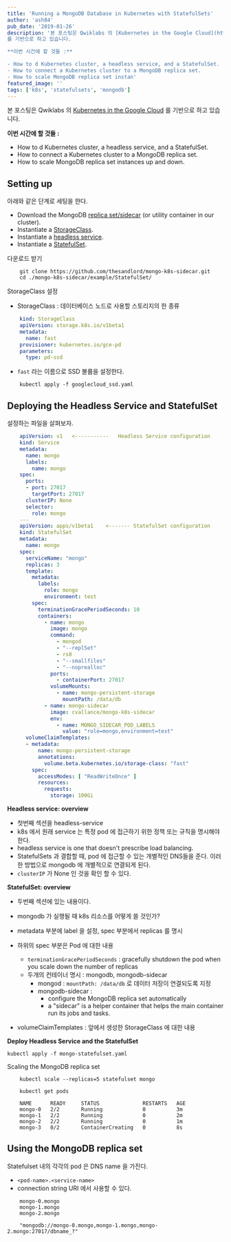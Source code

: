 ```yaml
---
title: 'Running a MongoDB Database in Kubernetes with StatefulSets'
author: 'ash84'
pub_date: '2019-01-26'
description: '본 포스팅은 Qwiklabs 의 [Kubernetes in the Google Cloud](https://www.qwiklabs.com/quests/29)
를 기반으로 하고 있습니다. 

**이번 시간에 할 것들 :** 

- How to d Kubernetes cluster, a headless service, and a StatefulSet.
- How to connect a Kubernetes cluster to a MongoDB replica set.
- How to scale MongoDB replica set instan'
featured_image: ''
tags: ['k8s', 'statefulsets', 'mongodb']
---
```


본 포스팅은 Qwiklabs 의 [Kubernetes in the Google Cloud](https://www.qwiklabs.com/quests/29)
를 기반으로 하고 있습니다. 

**이번 시간에 할 것들 :** 

- How to d Kubernetes cluster, a headless service, and a StatefulSet.
- How to connect a Kubernetes cluster to a MongoDB replica set.
- How to scale MongoDB replica set instances up and down.

## Setting up

아래와 같은 단계로 세팅을 한다. 

- Download the MongoDB [replica set/sidecar](https://github.com/thesandlord/mongo-k8s-sidecar.git) (or utility container in our cluster).
- Instantiate a [StorageClass](https://kubernetes.io/docs/concepts/storage/storage-classes/).
- Instantiate a [headless service](https://kubernetes.io/docs/concepts/services-networking/service/#headless-services).
- Instantiate a [StatefulSet](http://kubernetes.io/docs/concepts/abstractions/controllers/statefulsets/).

다운로드 받기 

```shell
    git clone https://github.com/thesandlord/mongo-k8s-sidecar.git
    cd ./mongo-k8s-sidecar/example/StatefulSet/
```

StorageClass 설정 

- StorageClass : 데이터베이스 노드로 사용할 스토리지의 한 종류

```yaml
    kind: StorageClass
    apiVersion: storage.k8s.io/v1beta1
    metadata:
      name: fast
    provisioner: kubernetes.io/gce-pd
    parameters:
      type: pd-ssd
```

- `fast` 라는 이름으로 SSD 볼륨을 설정한다.

```shell
    kubectl apply -f googlecloud_ssd.yaml
```

## Deploying the Headless Service and StatefulSet

설정하는 파일을 살펴보자. 

```yaml
    apiVersion: v1   <-----------   Headless Service configuration
    kind: Service
    metadata:
      name: mongo
      labels:
        name: mongo
    spec:
      ports:
      - port: 27017
        targetPort: 27017
      clusterIP: None
      selector:
        role: mongo
    ---
    apiVersion: apps/v1beta1    <------- StatefulSet configuration
    kind: StatefulSet
    metadata:
      name: mongo
    spec:
      serviceName: "mongo"
      replicas: 3
      template:
        metadata:
          labels:
            role: mongo
            environment: test
        spec:
          terminationGracePeriodSeconds: 10
          containers:
            - name: mongo
              image: mongo
              command:
                - mongod
                - "--replSet"
                - rs0
                - "--smallfiles"
                - "--noprealloc"
              ports:
                - containerPort: 27017
              volumeMounts:
                - name: mongo-persistent-storage
                  mountPath: /data/db
            - name: mongo-sidecar
              image: cvallance/mongo-k8s-sidecar
              env:
                - name: MONGO_SIDECAR_POD_LABELS
                  value: "role=mongo,environment=test"
      volumeClaimTemplates:
      - metadata:
          name: mongo-persistent-storage
          annotations:
            volume.beta.kubernetes.io/storage-class: "fast"
        spec:
          accessModes: [ "ReadWriteOnce" ]
          resources:
            requests:
              storage: 100Gi
```

**Headless service: overview**

- 첫번째 섹션을 headless-service
- k8s 에서 원래 service 는 특정 pod 에 접근하기 위한 정책 또는 규칙을 명시해야한다.
- headless service is one that doesn't prescribe load balancing.
- StatefulSets 과 결합할 때, pod 에 접근할 수 있는 개별적인 DNS들을 준다. 이러한 방법으로 mongodb 에 개별적으로 연결되게 된다.
- `clusterIP` 가 None 인 것을 확인 할 수 있다.

**StatefulSet: overview**

- 두번째 섹션에 있는 내용이다.
- mongodb 가 실행될 때 k8s 리소스를 어떻게 쓸 것인가?
- metadata 부분에 label 을 설정, spec 부분에서 replicas 를 명시
- 하위의 spec 부분은 Pod 에 대한 내용
    - `terminationGracePeriodSeconds` : gracefully shutdown the pod when you scale down the number of replicas
    - 두개의 컨테이너 명시 : mongodb, mongodb-sidecar
        - mongod : `mountPath: /data/db` 로 데이터 저장이 연결되도록 지정
        - mongodb-sidecar :
            - configure the MongoDB replica set automatically
            - a "sidecar" is a helper container that helps the main container run its jobs and tasks.

- volumeClaimTemplates : 앞에서 생성한 StorageClass 에 대한 내용

**Deploy Headless Service and the StatefulSet**

    kubectl apply -f mongo-statefulset.yaml

Scaling the MongoDB replica set

```shell
    kubectl scale --replicas=5 statefulset mongo
    
    kubectl get pods
    
    NAME      READY     STATUS              RESTARTS   AGE
    mongo-0   2/2       Running             0          3m
    mongo-1   2/2       Running             0          2m
    mongo-2   2/2       Running             0          1m
    mongo-3   0/2       ContainerCreating   0          8s
```

## Using the MongoDB replica set

Statefulset 내의 각각의 pod 은 DNS name 을 가진다. 

- `<pod-name>.<service-name>`
- connection string URI 에서 사용할 수 있다.

```
    mongo-0.mongo
    mongo-1.mongo
    mongo-2.mongo
    
    "mongodb://mongo-0.mongo,mongo-1.mongo,mongo-2.mongo:27017/dbname_?"
```
